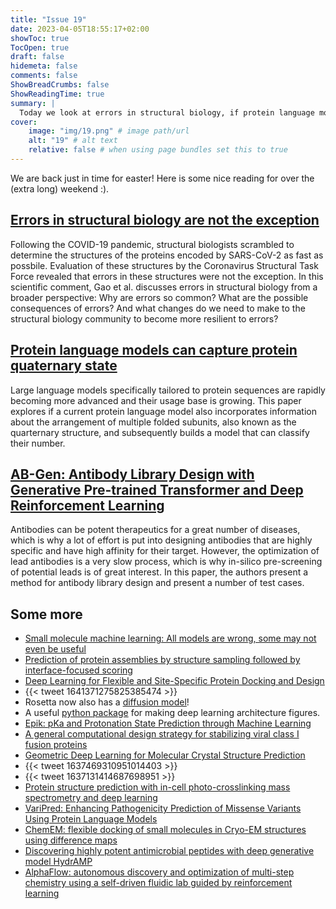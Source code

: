 ```yaml
---
title: "Issue 19"
date: 2023-04-05T18:55:17+02:00
showToc: true
TocOpen: true
draft: false
hidemeta: false
comments: false
ShowBreadCrumbs: false
ShowReadingTime: true
summary: |
  Today we look at errors in structural biology, if protein language models incorporate quaternary state information, and check out a model that can design antibody libraries using GPT's and deep reinforcement learning.
cover:
    image: "img/19.png" # image path/url
    alt: "19" # alt text
    relative: false # when using page bundles set this to true
---
```

We are back just in time for easter! Here is some nice reading for over the (extra long) weekend :).

## [Errors in structural biology are not the exception](https://doi.org/10.1107/S2059798322011901)
Following the COVID-19 pandemic, structural biologists scrambled to determine the structures of the proteins encoded by SARS-CoV-2 as fast as possbile. Evaluation of these structures by the Coronavirus Structural Task Force revealed that errors in these structures were not the exception. In this scientific comment, Gao et al. discusses errors in structural biology from a broader perspective: Why are errors so common? What are the possible consequences of errors? And what changes do we need to make to the structural biology community to become more resilient to errors?

## [Protein language models can capture protein quaternary state](https://doi.org/10.1101/2023.03.30.534955)
Large language models specifically tailored to protein sequences are rapidly becoming more advanced and their usage base is growing. This paper explores if a current protein language model also incorporates information about the arrangement of multiple folded subunits, also known as the quarternary structure, and subsequently builds a model that can classify their number.

## [AB-Gen: Antibody Library Design with Generative Pre-trained Transformer and Deep Reinforcement Learning](https://doi.org/10.1101/2023.03.17.533102)
Antibodies can be potent therapeutics for a great number of diseases, which is why a lot of effort is put into designing antibodies that are highly specific and have high affinity for their target. However, the optimization of lead antibodies is a very slow process, which is why in-silico pre-screening of potential leads is of great interest. In this paper, the authors present a method for antibody library design and present a number of test cases.


## Some more
- [Small molecule machine learning: All models are wrong, some may not even be useful](https://doi.org/10.1101/2023.03.27.534311)
- [Prediction of protein assemblies by structure sampling followed by interface-focused scoring](https://doi.org/10.1101/2023.03.07.531468)
- [Deep Learning for Flexible and Site-Specific Protein Docking and Design](https://doi.org/10.1101/2023.04.01.535079)
- {{< tweet 1641371275825385474 >}}
- Rosetta now also has a [diffusion model](https://github.com/RosettaCommons/RFdiffusion)!
- A useful [python package](https://github.com/helblazer811/ManimML) for making deep learning architecture figures.
- [Epik: pKa and Protonation State Prediction through Machine Learning](https://doi.org/10.26434/chemrxiv-2023-c6z8t-v2)
- [A general computational design strategy for stabilizing viral class I fusion proteins](https://doi.org/10.1101/2023.03.16.532924)
- [Geometric Deep Learning for Molecular Crystal Structure Prediction](https://doi.org/10.48550/arXiv.2303.10140)
- {{< tweet 1637469310951014403 >}}
- {{< tweet 1637131414687698951 >}}
- [Protein structure prediction with in-cell photo-crosslinking mass spectrometry and deep learning](https://doi.org/10.1038/s41587-023-01704-z) 
- [VariPred: Enhancing Pathogenicity Prediction of Missense Variants Using Protein Language Models](https://doi.org/10.1101/2023.03.16.532942)
- [ChemEM: flexible docking of small molecules in Cryo-EM structures using difference maps](https://doi.org/10.1101/2023.03.13.532279)
- [Discovering highly potent antimicrobial peptides with deep generative model HydrAMP](https://doi.org/10.1038/s41467-023-36994-z)
- [AlphaFlow: autonomous discovery and optimization of multi-step chemistry using a self-driven fluidic lab guided by reinforcement learning](https://doi.org/10.1038/s41467-023-37139-y)